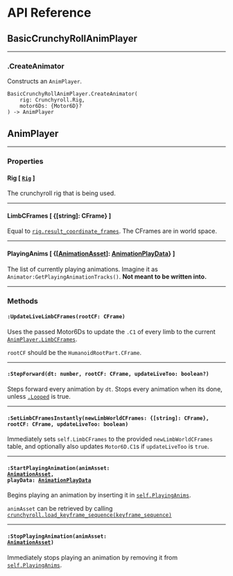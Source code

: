 # API Reference

## BasicCrunchyRollAnimPlayer
___

### .CreateAnimator
Constructs an `AnimPlayer`.

```luau
BasicCrunchyRollAnimPlayer.CreateAnimator(
    rig: Crunchyroll.Rig,
    motor6Ds: {Motor6D}?
) -> AnimPlayer
```

## AnimPlayer
___

### Properties

#### Rig [ <code><a href="https://ffrostfall.github.io/crunchyroll/api/Rig/" target="_blank">Rig</a></code> ]

The crunchyroll rig that is being used.

___

#### LimbCFrames [ {[string]: CFrame} ]

Equal to [`rig.result_coordinate_frames`](https://ffrostfall.github.io/crunchyroll/api/Rig#result_coordinate_frames). The CFrames are in world space.
___

#### PlayingAnims [ {[<a href="https://ffrostfall.github.io/crunchyroll/api/AnimationAsset" target="_blank">AnimationAsset</a>]: [AnimationPlayData](/datatypes/AnimationPlayData)} ]
The list of currently playing animations. Imagine it as `Animator:GetPlayingAnimationTracks()`. **Not meant to be written into.**
___
### Methods

#### `:UpdateLiveLimbCFrames(rootCF: CFrame)`
Uses the passed Motor6Ds to update the `.C1` of every limb to the current [`AnimPlayer.LimbCFrames`](/api/#limbcframes-string-cframe). 

`rootCF` should be the `HumanoidRootPart.CFrame`.
___

#### `:StepForward(dt: number, rootCF: CFrame, updateLiveToo: boolean?)`
Steps forward every animation by `dt`. Stops every animation when its done, unless [`.Looped`](/datatypes/animationdata/#alpha-number) is true.
___

#### `:SetLimbCFramesInstantly(newLimbWorldCFrames: {[string]: CFrame}, rootCF: CFrame, updateLiveToo: boolean)`
Immediately sets `self.LimbCFrames` to the provided `newLimbWorldCFrames` table, and optionally also updates `Motor6D.C1`s if `updateLiveToo` is `true`.

___

#### <code>:StartPlayingAnimation(animAsset: <a href="https://ffrostfall.github.io/crunchyroll/api/AnimationAsset" target="_blank">AnimationAsset</a>, playData: [AnimationPlayData](/datatypes/AnimationPlayData)</code>
Begins playing an animation by inserting it in [`self.PlayingAnims`](/api/#playinganims-animationasset-animationplaydata).

`animAsset` can be retrieved by calling <code> <a href="https://ffrostfall.github.io/crunchyroll/api/Crunchyroll#load_keyframe_sequence" target="_blank">crunchyroll.load_keyframe_sequence(keyframe_sequence)</a> </code>

___

#### <code>:StopPlayingAnimation(animAsset: <a href="https://ffrostfall.github.io/crunchyroll/api/AnimationAsset" target="_blank">AnimationAsset</a>)</code>
Immediately stops playing an animation by removing it from [`self.PlayingAnims`](/api/#playinganims-animationasset-animationplaydata).